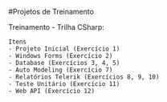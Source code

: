 #Projetos de Treinamento

Treinamento - Trilha CSharp:

	Itens
	- Projeto Inicial (Exercício 1)
	- Windows Forms (Exercício 2)
	- Database (Exercícios 3, 4, 5)
	- Auto Modeling (Exercício 7)
	- Relatórios Telerik (Exercícios 8, 9, 10)
	- Teste Unitário (Exercício 11)
	- Web API (Exercício 12)